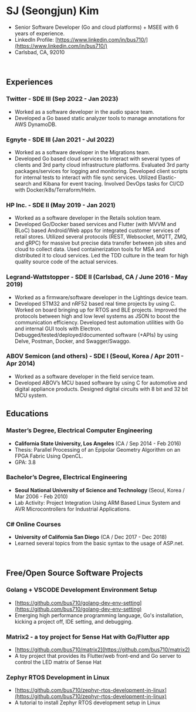 # SJ (Seongjun) Kim 
- Senior Software Developer (Go and cloud platforms) + MSEE with 6 years of experience.
- LinkedIn Profile: [https://www.linkedin.com/in/bus710/](https://www.linkedin.com/in/bus710/)
- Carlsbad, CA, 92010

<br/>

## Experiences

### Twitter - SDE III (Sep 2022 - Jan 2023)
- Worked as a software developer in the audio space team.
- Developed a Go based static analyzer tools to manage annotations for AWS DynamoDB.
 
### Egnyte - SDE III (Jan 2021 - Jul 2022)
- Worked as a software developer in the Migrations team. 
- Developed Go based cloud services to interact with several types of clients and 3rd party cloud infrastructure platforms. Evaluated 3rd party packages/services for logging and monitoring. Developed client scripts for internal tests to interact with file sync services. Utilized Elastic-search and Kibana for event tracing. Involved DevOps tasks for CI/CD with Docker/k8s/Terraform/Helm.

### HP Inc. - SDE II (May 2019 - Jan 2021)
- Worked as a software developer in the Retails solution team. 
- Developed Go/Docker based services and Flutter (with MVVM and BLoC) based Android/Web apps for integrated customer services of retail stores. Utilized several protocols (REST, Websocket, MQTT, ZMQ, and gRPC) for massive but precise data transfer between job sites and cloud to collect data. Used containerization tools for MSA and distributed it to cloud services. Led the TDD culture in the team for high quality source code of the actual services.

### Legrand-Wattstopper - SDE II (Carlsbad, CA / June 2016 - May 2019)
- Worked as a firmware/software developer in the Lightings device team. 
- Developed STM32 and nRF52 based real time projects by using C. Worked on board bringing up for RTOS and BLE projects. Improved the protocols between high and low level systems as JSON to boost the communication efficiency. Developed test automation utilities with Go and internal GUI tools with Electron. Debugged/tested/deployed/documented software (+APIs) by using Delve, Postman, Docker, and Swagger/Swaggo. 
 
### ABOV Semicon (and others) - SDE I (Seoul, Korea / Apr 2011 - Apr 2014)
- Worked as a software developer in the field service team. 
- Developed ABOV’s MCU based software by using C for automotive and digital appliance products. Designed digital circuits with 8 bit and 32 bit MCU system. 
 
<div style="page-break-after: always;"></div>

## Educations

### Master’s Degree, Electrical Computer Engineering
- **California State University, Los Angeles** (CA / Sep 2014 - Feb 2016)
- Thesis: Parallel Processing of an Epipolar Geometry Algorithm on an FPGA Fabric Using OpenCL.
- GPA: 3.8

### Bachelor’s Degree, Electrical Engineering
- **Seoul National University of Science and Technology** (Seoul, Korea / Mar 2006 - Feb 2010)
- Lab Activity: Project Integration Using ARM Based Linux System and AVR Microcontrollers for Industrial Applications.

### C# Online Courses
- **University of California San Diego** (CA / Dec 2017 - Dec 2018)
- Learned several topics from the basic syntax to the usage of ASP.net. 

<br/>

## Free/Open Source Software Projects

### Golang + VSCODE Development Environment Setup
- [https://github.com/bus710/golang-dev-env-setting](https://github.com/bus710/golang-dev-env-setting)
- Emerging high performance programming language, Go's installation, kicking a project off, IDE setting, and debugging.
 
### Matrix2 - a toy project for Sense Hat with Go/Flutter app
- [https://github.com/bus710/matrix2](https://github.com/bus710/matrix2)
- A toy project that provides its Flutter/web front-end and Go server to control the LED matrix of Sense Hat

### Zephyr RTOS Development in Linux
- [https://github.com/bus710/zephyr-rtos-development-in-linux](https://github.com/bus710/zephyr-rtos-development-in-linux)
- A tutorial to install Zephyr RTOS development setup in Linux
